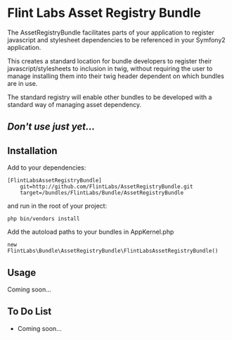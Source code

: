 # Flint Labs Asset Registry Bundle #

The AssetRegistryBundle facilitates parts of your application to register javascript and stylesheet dependencies to be referenced in your Symfony2 application.

This creates a standard location for bundle developers to register their javascript/stylesheets to inclusion in twig, without requiring the user to manage installing them into their twig header dependent on which bundles are in use.

The standard registry will enable other bundles to be developed with a standard way of managing asset dependency.


## *Don't use just yet...* ##

## Installation ##

Add to your dependencies:

    [FlintLabsAssetRegistryBundle]
        git=http://github.com/FlintLabs/AssetRegistryBundle.git
        target=/bundles/FlintLabs/Bundle/AssetRegistryBundle
        
and run in the root of your project:

    php bin/vendors install

Add the autoload paths to your bundles in AppKernel.php

    new FlintLabs\Bundle\AssetRegistryBundle\FlintLabsAssetRegistryBundle()
    
## Usage ##

Coming soon...

## To Do List ##

- Coming soon...